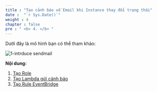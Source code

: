 ```yaml
---
title : "Tạo cảnh báo về Email khi Instance thay đổi trạng thái"
date :  "`r Sys.Date()`" 
weight : 4
chapter : false
pre : " <b> 4. </b> "
---
```

Dưới đây là mô hình bạn có thể tham khảo:

![1-intrduce sendmail](/aws-fcj-workshop01/images/1-introduce/Workshop01-EC2SendMail.png?width=50pc)

**Nội dung:**
1. [Tạo Role](4.1-CreateRoleSendMail)
2. [Tạo Lambda gửi cảnh báo](4.2-CreateLambdaSendmail)
3. [Tạo Rule EventBridge](4.3-CreateRuleStateEC2)
